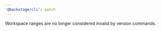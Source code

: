 ```yaml
---
'@backstage/cli': patch
---
```


Workspace ranges are no longer considered invalid by version commands.
